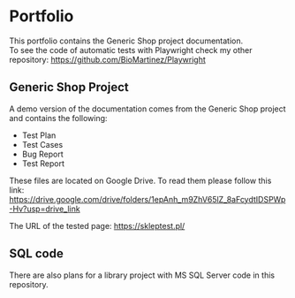 # Portfolio

This portfolio contains the Generic Shop project documentation.  
To see the code of automatic tests with Playwright check my other repository: https://github.com/BioMartinez/Playwright  

## Generic Shop Project

A demo version of the documentation comes from the Generic Shop project and contains the following:
- Test Plan
- Test Cases
- Bug Report
- Test Report

These files are located on Google Drive. To read them please follow this link: https://drive.google.com/drive/folders/1epAnh_m9ZhV65lZ_8aFcydtIDSPWp-Hv?usp=drive_link

The URL of the tested page: https://skleptest.pl/

## SQL code

There are also plans for a library project with MS SQL Server code in this repository.
